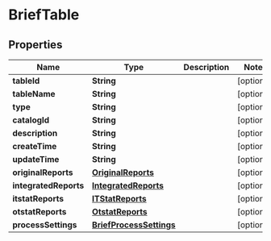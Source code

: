 

# BriefTable


## Properties

| Name | Type | Description | Notes |
|------------ | ------------- | ------------- | -------------|
|**tableId** | **String** |  |  [optional] |
|**tableName** | **String** |  |  [optional] |
|**type** | **String** |  |  [optional] |
|**catalogId** | **String** |  |  [optional] |
|**description** | **String** |  |  [optional] |
|**createTime** | **String** |  |  [optional] |
|**updateTime** | **String** |  |  [optional] |
|**originalReports** | [**OriginalReports**](OriginalReports.md) |  |  [optional] |
|**integratedReports** | [**IntegratedReports**](IntegratedReports.md) |  |  [optional] |
|**itstatReports** | [**ITStatReports**](ITStatReports.md) |  |  [optional] |
|**otstatReports** | [**OtstatReports**](OtstatReports.md) |  |  [optional] |
|**processSettings** | [**BriefProcessSettings**](BriefProcessSettings.md) |  |  [optional] |



